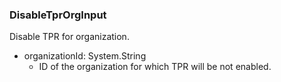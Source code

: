 ### DisableTprOrgInput
Disable TPR for organization.

- organizationId: System.String
  - ID of the organization for which TPR will be not enabled.
